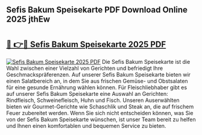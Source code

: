 ## Sefis Bakum Speisekarte PDF Download Online 2025 jthEw

# <h2><a href="http://gc99etf.nevu.top/?p=Sefis+Bakum+Speisekarte">🔗 👉🔴 Sefis Bakum Speisekarte 2025 PDF</a></h2>

[![Sefis Bakum Speisekarte 2025 PDF](https://i.imgur.com/dBaPXMq.png)](http://gc99etf.nevu.top/?p=Sefis+Bakum+Speisekarte)
Die Sefis Bakum Speisekarte ist die Wahl zwischen einer Vielzahl von Gerichten und befriedigt Ihre Geschmackspräferenzen. Auf unserer Sefis Bakum Speisekarte bieten wir einen Salatbereich an, in dem Sie aus frischen Gemüse- und Obstsalaten für eine gesunde Ernährung wählen können. Für Fleischliebhaber gibt es auf unserer Sefis Bakum Speisekarte eine Auswahl an Gerichten: Rindfleisch, Schweinefleisch, Huhn und Fisch. Unseren Auserwählten bieten wir Gourmet-Gerichte wie Schaschlik und Steak an, die auf frischem Feuer zubereitet werden. Wenn Sie sich nicht entscheiden können, was Sie von der Sefis Bakum Speisekarte wünschen, ist unser Team bereit zu helfen und Ihnen einen komfortablen und bequemen Service zu bieten.
